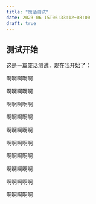 ```yaml
---
title: "废话测试"
date: 2023-06-15T06:33:12+08:00
draft: true
---
```


## 测试开始

这是一篇废话测试，现在我开始了：

啊啊啊啊啊

啊啊啊啊啊

啊啊啊啊啊

啊啊啊啊啊

啊啊啊啊啊

啊啊啊啊啊

啊啊啊啊啊

啊啊啊啊啊

啊啊啊啊啊

啊啊啊啊啊